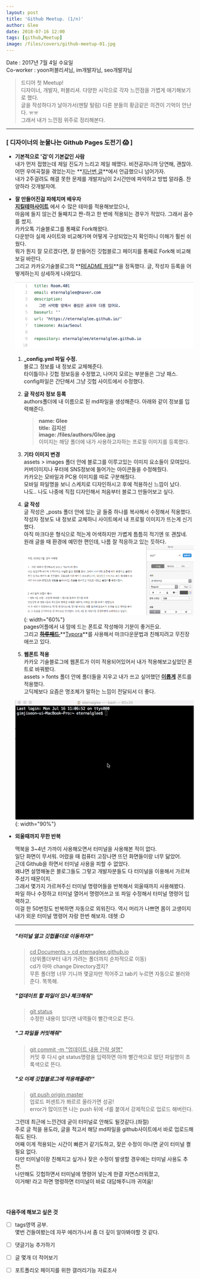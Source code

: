 ```yaml
---
layout: post
title: 'Github Meetup. (1/n)'
author: Glee
date: 2018-07-16 12:00
tags: [github,Meetup]
image: /files/covers/github-meetup-01.jpg
---
```


Date : 2017년 7월 4일 수요일<br />Co-worker : yoon퍼블리셔님, im개발자님, seo개발자님  


> 드디어 첫 Meetup!  
> 디자이너, 개발자, 퍼블리셔. 다양한 시각으로 각자 느낀점을 가볍게 애기해보기로 했다.  
> 글을 작성하다가 날아가서(멘탈 털림) 다른 분들의 황금같은 의견이 기억이 안난다. ㅠㅠ  
> 그래서 내가 느낀점 위주로 정리해본다.  

- - -

### [ 디자이너의 눈물나는 Github Pages 도전기 &#128561; ]

- **기본적으로 '겁'이 기본값인 사람**  
  내가 먼저 접했는데 제일 진도가 느리고 제일 헤맸다. 비전공자니까 당연해, 괜찮아.<br />어떤 우여곡절을 겪었는지는 **[지난번 글](https://eternalglee.github.io/2018/07/10/start_github/)**에서 언급했으니 넘어가자.<br />내가 2주걸려도 해결 못한 문제를 개발자님이 2시간만에 파악하고 방법 알랴줌.  찬양하라 갓개발자여.  

  

- **잘 만들어진걸 파헤치며 배우자**<br />**[지킬테마사이트](https://jekyllthemes.org/)** 에서 수 많은 테마를 적용해보았으나,<br />마음에 들지 않는건 둘째치고 짠-하고 한 번에 적용되는 경우가 적었다. 그래서 꼼수를 썼지.<br />카카오톡 기술블로그를 통째로 Fork해왔다.<br />다운받아 실제 사이트와 비교해가며 어떻게 구성되었는지 확인하니 이해가 훨씬 쉬웠다.<br />뭐가 뭔지 잘 모르겠다면, 잘 만들어진 깃헙블로그 페이지를 통째로 Fork해 비교해보길 바란다.<br />그리고 카카오기술블로그의 **[README 파일](https://github.com/kakao/kakao.github.io/blob/master/README.md)**을 정독했다. 글, 작성자 등록을 어떻게하는지 상세하게 나와있다.

  


  ![기초가 되는 config파일 수정하기](/files/config-edit.png)


  1. **_config.yml 파일 수정.**<br />블로그 정보를 내 정보로 교체해준다.<br />타이틀이나 깃헙 정보등을 수정했고, 나머지 모르는 부분들은 그냥 패스.<br />config파일은 간단해서 그냥 깃헙 사이트에서 수정했다.

  2. **글 작성자 정보 등록**<br />authors폴더에 내 이름으로 된 md파일을 생성해준다. 아래와 같이 정보를 입력해준다.  

     > **name: Glee**<br />**title: 김지선** <br />**image: /files/authors/Glee.jpg**<br />이미지는 해당 폴더에 내가 사용하고자하는 프로필 이미지를 등록했다.
     >

  3. **기타 이미지 변경**<br />assets > images 폴더 안에 블로그를 이루고있는 이미지 요소들이 모여있다.<br />커버이미지나 푸터에 SNS정보에 들어가는 아이콘들을 수정해줬다.<br />카카오는 모바일과 PC용 이미지를 따로 구분해줬다.<br />모바일 파일명을 보니 스케치로 디자인하시고 후에 적용하신 느낌이 났다.<br />나도.. 나도 나중에 직접 디자인해서 처음부터 블로그 만들어보고 싶다.  

  4. **글 작성**<br />글 작성은 _posts 폴더 안에 있는 글 들중 하나를 복사해서 수정해서 적용했다.<br />작성자 정보도 내 정보로 교체하니 사이트에서 내 프로필 이미지가 뜨는게 신기했다.<br />아직 마크다운 형식으로 적는게 어색하지만 가볍게 틈틈히 적기엔 또 괜찮네.<br />원래 글쓸 때 환경에 예민한 편인데, 나름 잘 적응하고 있는 듯하다.<br />![예민한 사람의 평소 글쓰기 환경](/files/write-in-pages.png){: width="60%"}<br />pages어플에서 내 맘에 드는 폰트로 작성해야 기분이 좋거든요.<br />그리고 ~~**[하루패드 ](http://pad.haroopress.com/page.html)**~~ **[Typora](https://www.typora.io/)**를 사용해서 마크다운문법과 친해지려고 무진장 애쓰고 있다. 

  5. **웹폰트 적용**<br />카카오 기술블로그에 웹폰트가 이미 적용되어있어서 내가 적용해보고싶었던 폰트로 바꿔봤다.<br />assets > fonts 폴더 안에 폴더들을 지우고 내가 쓰고 싶어했던 **[이롭게](http://font.iropke.com/batang/)** 폰트를 적용했다.<br />고딕체보다 요즘은 명조체가 말하는 느낌이 전달되서 더 좋다.  




   ![터미널이랑 칭구칭긔](/files/my-terminal.gif){: width="90%"}<br />

- **외울때까지 무한 반복**

  맥북을 3~4년 가까이 사용해오면서 터미널을 사용해본 적이 없다.<br />일단 화면이 무서워. 어렸을 때 컴퓨터 고장나면 뜨던 화면들이랑 너무 닮았어.<br />근데 Github을 하면서 터미널 사용을 피할 수 없었다.<br />왜냐면 설명해놓은 블로그들도 그렇고 개발자분들도 다 터미널을 이용해서 가르쳐주셨기 때문이지.<br />그래서 몇가지 가르쳐주신 터미널 명령어들을 반복해서 외울때까지 사용해봤다.<br />파일 하나 수정하고 터미널 열어서 명령어쓰고 또 파일 수정해서 터미널 명령어 입력하고. <br />이걸 한 50번정도 반복하면 자동으로 외워진다. 역시 머리가 나쁘면 몸이 고생이지<br />내가 외운 터미널 명령어 자랑 한번 해보자. 데헷 :D<br />

  ---

  ##### "터미널 열고 깃헙폴더로 이동하자!"

  > <u>cd Documents > cd eternaglee.github.io</u><br />(상위폴더부터 내가 가려는 폴더까지 순차적으로 이동)<br />cd가 아마 change Directory겠지?<br />무튼 폴더명 너무 기니까 몇글자만 적어주고 tab키 누르면 자동으로 불러와준다. 똑똑해.
  >

  

  ##### "업데이트 할 파일이 있나 체크해줘"

  > <u>git status</u><br />수정한 내용이 있다면 내역들이 빨간색으로 뜬다.  
  >

  

  ##### "그 파일들 커밋해줘"

  >  <u>git commit -m "업데이트 내용 간략 설명"</u> <br />커밋 후 다시 git status명령을 입력하면 아까 빨간색으로 떴던 파일명이 초록색으로 뜬다.  
  >

  

  ##### "오 이제 깃헙블로그에 적용해줄래?"

  > <u>git push origin master</u><br />업로드 퍼센트가 쫘르르 올라가면 성공!<br />error가 많이뜨면 나는 push 뒤에 -f를 붙여서 강제적으로 업로드 해버린다.  
  >

  그런데 최근에 느낀건데 굳이 터미널로 안해도 될것같다.(좌절)<br />주로 글 적을 용도라, 글을 적고서 해당 md파일을 github사이트에서 바로 업로드해줘도 된다.<br />어째 이게 적용되는 시간이 빠른거 같기도하고, 잦은 수정이 아니면 굳이 터미널 켤 필요 없다.<br />다만 터미널이랑 친해지고 싶거나 잦은 수정이 발생할 경우에는 터미널 사용도 추천.<br />나만해도 깃헙하면서 터미널에 명령어 넣는게 한결 자연스러워졌고,<br />이거해! 라고 하면 명령하면 터미널이 바로 대답해주니까 귀여움!

  ​    


​    
  **다음주에 해보고 싶은 것**  
  - [ ] tags영역 공부.<br />몇번 건들여봤는데 자꾸 에러가나서 좀 더 깊이 알아봐야할 것 같다.  

  - [ ] 댓글기능 추가하기 

  - [ ] 글 몇개 더 적어보기  

  - [ ] 포트폴리오 페이지를 위한 갤러리기능 자료조사  

